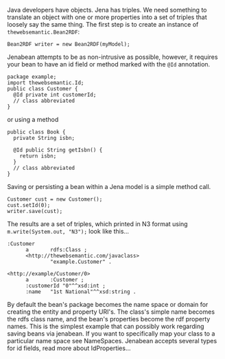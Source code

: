 Java developers have objects.  Jena has triples.  We need something to translate an object with one or more properties into a set of triples that loosely say the same thing.  The first step is to create an instance of `thewebsemantic.Bean2RDF`:

```
Bean2RDF writer = new Bean2RDF(myModel);
```

Jenabean attempts to be as non-intrusive as possible, however, it requires your bean to have an id field or method marked with the `@Id` annotation.

```
package example;
import thewebsemantic.Id;
public class Customer {
  @Id private int customerId;
  // class abbreviated
}
```

or using a method

```
public class Book {
  private String isbn;

  @Id public String getIsbn() {
    return isbn;
  }
  // class abbreviated
}
```

Saving or persisting a bean within a Jena model is a simple method call.

```
Customer cust = new Customer();
cust.setId(0);
writer.save(cust);
```

The results are a set of triples, which printed in N3 format using `m.write(System.out, "N3");` look like this...

```
:Customer
      a       rdfs:Class ;
      <http://thewebsemantic.com/javaclass>
              "example.Customer" .

<http://example/Customer/0>
      a       :Customer ;
      :customerId "0"^^xsd:int ;
      :name   "1st National"^^xsd:string .

```

By default the bean's package becomes the name space or domain for creating the entity and property URI's.  The class's simple name becomes the rdfs class name, and the bean's properties become the rdf property names.  This is the simplest example that can possibly work regarding saving beans via jenabean.  If you want to specifically map your class to a particular name space see NameSpaces.  Jenabean accepts several types for id fields, read more about IdProperties...